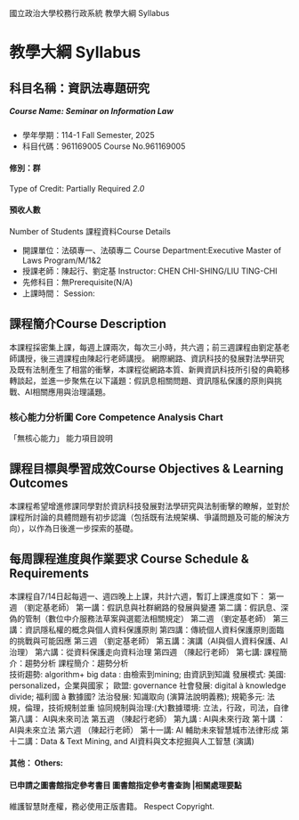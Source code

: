 國立政治大學校務行政系統 教學大綱 Syllabus
# 教學大綱 Syllabus
##  科目名稱：資訊法專題研究
#####  Course Name: Seminar on Information Law
  * 學年學期：114-1 Fall Semester, 2025 
  * 科目代碼：961169005 Course No.961169005
#### 修別：群
Type of Credit: Partially Required 
_2.0_
#### 預收人數
Number of Students
課程資料Course Details
  * 開課單位：法碩專一、法碩專二 Course Department:Executive Master of Laws Program/M/1&2 
  * 授課老師：陳起行、劉定基 Instructor: CHEN CHI-SHING/LIU TING-CHI 
  * 先修科目：無Prerequisite(N/A)
  * 上課時間： Session: 
##  課程簡介Course Description
本課程採密集上課，每週上課兩次，每次三小時，共六週；前三週課程由劉定基老師講授，後三週課程由陳起行老師講授。
網際網路、資訊科技的發展對法學研究及既有法制產生了相當的衝擊，本課程從網路本質、新興資訊科技所引發的典範移轉談起，並進一步聚焦在以下議題：假訊息相關問題、資訊隱私保護的原則與挑戰、AI相關應用與治理議題。
###  核心能力分析圖 Core Competence Analysis Chart
「無核心能力」 
能力項目說明
##  課程目標與學習成效Course Objectives & Learning Outcomes 
本課程希望增進修課同學對於資訊科技發展對法學研究與法制衝擊的瞭解，並對於課程所討論的具體問題有初步認識（包括既有法規架構、爭議問題及可能的解決方向），以作為日後進一步探索的基礎。
##  每周課程進度與作業要求 Course Schedule & Requirements
本課程自7/14日起每週一、週四晚上上課，共計六週，暫訂上課進度如下：
第一週 （劉定基老師）
第一講：假訊息與社群網路的發展與變遷
第二講：假訊息、深偽的管制（數位中介服務法草案與選罷法相關規定）
第二週 （劉定基老師）
第三講：資訊隱私權的概念與個人資料保護原則
第四講：傳統個人資料保護原則面臨的挑戰與可能因應
第三週 （劉定基老師）
第五講：演講（AI與個人資料保護、AI治理）
第六講：從資料保護走向資料治理
第四週 （陳起行老師）
第七講: 課程簡介：趨勢分析
課程簡介：趨勢分析  
技術趨勢: algorithm+ big data : 由檢索到mining; 由資訊到知識
發展模式: 美國: personalized，企業與國家； 歐盟: governance
社會發展: digital à knowledge divide; 福利國 à 數據國?
法治發展: 知識取向 (演算法說明義務); 
規範多元: 法規，倫理，技術規制並重
協同規制與治理:(大)數據環境: 立法，行政，司法，自律
第八講： AI與未來司法
第五週 （陳起行老師）
第九講 : AI與未來行政
第十講 ：AI與未來立法
第六週 （陳起行老師） 
第十一講: AI 輔助未來智慧城市法律形成
第十二講：Data & Text Mining, and AI資料與文本挖掘與人工智慧 (演講)
####  其他： Others:
####  已申請之圖書館指定參考書目  圖書館指定參考書查詢 |相關處理要點
維護智慧財產權，務必使用正版書籍。 Respect Copyright.